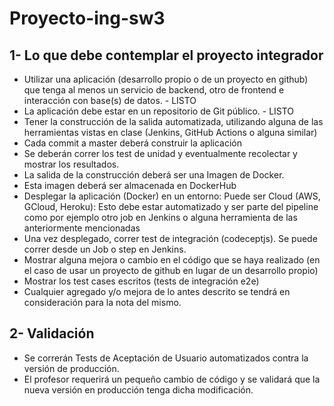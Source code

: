 # Proyecto-ing-sw3
## 1- Lo que debe contemplar el proyecto integrador
- Utilizar una aplicación (desarrollo propio o de un proyecto en github) que tenga al menos un servicio de backend, otro de frontend e interacción con base(s) de datos. - LISTO
- La aplicación debe estar en un repositorio de Git público. - LISTO
- Tener la construcción de la salida automatizada, utilizando alguna de las herramientas vistas en clase (Jenkins, GitHub Actions o alguna similar)
- Cada commit a master deberá construir la aplicación
- Se deberán correr los test de unidad y eventualmente recolectar y mostrar los resultados.
- La salida de la construcción deberá ser una Imagen de Docker.
- Esta imagen deberá ser almacenada en DockerHub
- Desplegar la aplicación (Docker) en un entorno: Puede ser Cloud (AWS, GCloud, Heroku): Esto debe estar automatizado y ser parte del pipeline como por ejemplo otro job en Jenkins o alguna herramienta de las anteriormente mencionadas
- Una vez desplegado, correr test de integración (codeceptjs). Se puede correr desde un Job o step en Jenkins.
- Mostrar alguna mejora o cambio en el código que se haya realizado (en el caso de usar un proyecto de github en lugar de un desarrollo propio)
- Mostrar los test cases escritos (tests de integración e2e)
- Cualquier agregado y/o mejora de lo antes descrito se tendrá en consideración para la nota del mismo.
## 2- Validación
- Se correrán Tests de Aceptación de Usuario automatizados contra la versión de producción.
- El profesor requerirá un pequeño cambio de código y se validará que la nueva versión en producción tenga dicha modificación.
